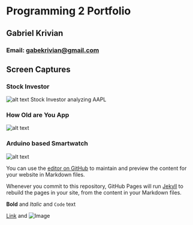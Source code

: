 # Programming 2 Portfolio
## Gabriel Krivian
### Email: gabekrivian@gmail.com

## Screen Captures

### Stock Investor

![alt text](https://9595015.github.io/Programming2Portfolio/StockInvestorProject/stockinvestor.png "Stock Investor analyzing AAPL")
Stock Investor analyzing AAPL

### How Old are You App

![alt text](https://9595015.github.io/Programming2Portfolio/pic1.png "Logo Title Text 1")

### Arduino based Smartwatch

![alt text](https://9595015.github.io/Programming2Portfolio/pic1.png "Logo Title Text 1")





You can use the [editor on GitHub](https://github.com/9595015/Programming2Portfolio/edit/master/README.md) to maintain and preview the content for your website in Markdown files.

Whenever you commit to this repository, GitHub Pages will run [Jekyll](https://jekyllrb.com/) to rebuild the pages in your site, from the content in your Markdown files.



**Bold** and _Italic_ and `Code` text

[Link](url) and ![Image](src)
```

